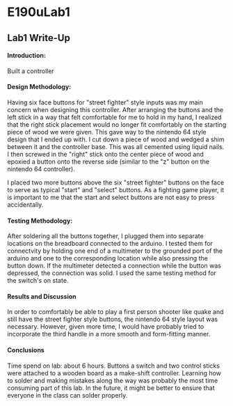 # E190uLab1
## Lab1 Write-Up
#### Introduction:
Built a controller

#### Design Methodology:
Having six face buttons for "street fighter" style inputs was my main concern when designing this controller.  After arranging the buttons and the left stick in a way that felt comfortable for me to hold in my hand, I realized that the right stick placement would no longer fit comfortably on the starting piece of wood we were given.  This gave way to the nintendo 64 style design that I ended up with.  I cut down a piece of wood and wedged a shim between it and the controller base.  This was all cemented using liquid nails.  I then screwed in the "right" stick onto the center piece of wood and epoxied a button onto the reverse side (similar to the "z" button on the nintendo 64 controller).

I placed two more buttons above the six "street fighter" buttons on the face to serve as typical "start" and "select" buttons.  As a fighting game player, it is important to me that the start and select buttons are not easy to press accidentally.  

#### Testing Methodology:
After soldering all the buttons together, I plugged them into separate locations on the breadboard connected to the arduino.  I tested them for connectvity by holding one end of a multimeter to the grounded port of the arduino and one to the corresponding location while also pressing the button down.  If the multimeter detected a connection while the button was depressed, the connection was solid.  I used the same testing method for the switch's on state.

#### Results and Discussion
In order to comfortably be able to play a first person shooter like quake and still have the street fighter style buttons, the nintendo 64 style layout was necessary.  However, given more time, I would have probably tried to incorporate the third handle in a more smooth and form-fitting manner.

#### Conclusions
Time spend on lab: about 6 hours.
Buttons a switch and two control sticks were attached to a wooden board as a make-shift controller.  Learning how to solder and making mistakes along the way was probably the most time consuming part of this lab.  In the future, it might be better to ensure that everyone in the class can solder properly.
